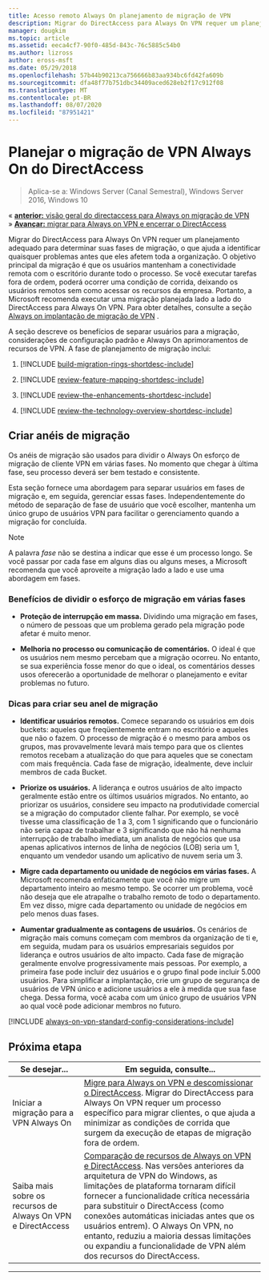 ```yaml
---
title: Acesso remoto Always On planejamento de migração de VPN
description: Migrar do DirectAccess para Always On VPN requer um planejamento adequado para determinar suas fases de migração, o que ajuda a identificar quaisquer problemas antes que eles afetem toda a organização.
manager: dougkim
ms.topic: article
ms.assetid: eeca4cf7-90f0-485d-843c-76c5885c54b0
ms.author: lizross
author: eross-msft
ms.date: 05/29/2018
ms.openlocfilehash: 57b44b90213ca756666b83aa934bc6fd42fa609b
ms.sourcegitcommit: dfa48f77b751dbc34409aced628eb2f17c912f08
ms.translationtype: MT
ms.contentlocale: pt-BR
ms.lasthandoff: 08/07/2020
ms.locfileid: "87951421"
---
```

# <a name="plan-the-directaccess-to-always-on-vpn-migration"></a>Planejar o migração de VPN Always On do DirectAccess

>Aplica-se a: Windows Server (Canal Semestral), Windows Server 2016, Windows 10

&#171; [ **anterior:** visão geral do directaccess para Always on migração de VPN](da-always-on-migration-overview.md)<br>
&#187; [ **Avançar:** migrar para Always on VPN e encerrar o DirectAccess](da-always-on-migration-deploy.md)


Migrar do DirectAccess para Always On VPN requer um planejamento adequado para determinar suas fases de migração, o que ajuda a identificar quaisquer problemas antes que eles afetem toda a organização. O objetivo principal da migração é que os usuários mantenham a conectividade remota com o escritório durante todo o processo. Se você executar tarefas fora de ordem, poderá ocorrer uma condição de corrida, deixando os usuários remotos sem como acessar os recursos da empresa. Portanto, a Microsoft recomenda executar uma migração planejada lado a lado do DirectAccess para Always On VPN. Para obter detalhes, consulte a seção [Always on implantação de migração de VPN](da-always-on-migration-deploy.md) .

A seção descreve os benefícios de separar usuários para a migração, considerações de configuração padrão e Always On aprimoramentos de recursos de VPN. A fase de planejamento de migração inclui:

1.  [!INCLUDE [build-migration-rings-shortdesc-include](../includes/build-migration-rings-shortdesc-include.md)]

2.  [!INCLUDE [review-feature-mapping-shortdesc-include](../includes/review-feature-mapping-shortdesc-include.md)]

3.  [!INCLUDE [review-the-enhancements-shortdesc-include](../includes/review-the-enhancements-shortdesc-include.md)]

4.  [!INCLUDE [review-the-technology-overview-shortdesc-include](../includes/review-the-technology-overview-shortdesc-include.md)]

## <a name="build-migration-rings"></a>Criar anéis de migração
Os anéis de migração são usados para dividir o Always On esforço de migração de cliente VPN em várias fases. No momento que chegar à última fase, seu processo deverá ser bem testado e consistente.

Esta seção fornece uma abordagem para separar usuários em fases de migração e, em seguida, gerenciar essas fases. Independentemente do método de separação de fase de usuário que você escolher, mantenha um único grupo de usuários VPN para facilitar o gerenciamento quando a migração for concluída.

>[!NOTE]
>A palavra _fase_ não se destina a indicar que esse é um processo longo. Se você passar por cada fase em alguns dias ou alguns meses, a Microsoft recomenda que você aproveite a migração lado a lado e use uma abordagem em fases.

### <a name="benefits-of-dividing-the-migration-effort-into-multiple-phases"></a>Benefícios de dividir o esforço de migração em várias fases

-   **Proteção de interrupção em massa.** Dividindo uma migração em fases, o número de pessoas que um problema gerado pela migração pode afetar é muito menor.

-   **Melhoria no processo ou comunicação de comentários.** O ideal é que os usuários nem mesmo percebam que a migração ocorreu. No entanto, se sua experiência fosse menor do que o ideal, os comentários desses usos oferecerão a oportunidade de melhorar o planejamento e evitar problemas no futuro.

### <a name="tips-for-building-your-migration-ring"></a>Dicas para criar seu anel de migração

-   **Identificar usuários remotos.** Comece separando os usuários em dois buckets: aqueles que freqüentemente entram no escritório e aqueles que não o fazem. O processo de migração é o mesmo para ambos os grupos, mas provavelmente levará mais tempo para que os clientes remotos recebam a atualização do que para aqueles que se conectam com mais frequência. Cada fase de migração, idealmente, deve incluir membros de cada Bucket.

-  **Priorize os usuários.** A liderança e outros usuários de alto impacto geralmente estão entre os últimos usuários migrados. No entanto, ao priorizar os usuários, considere seu impacto na produtividade comercial se a migração do computador cliente falhar. Por exemplo, se você tivesse uma classificação de 1 a 3, com 1 significando que o funcionário não seria capaz de trabalhar e 3 significando que não há nenhuma interrupção de trabalho imediata, um analista de negócios que usa apenas aplicativos internos de linha de negócios (LOB) seria um 1, enquanto um vendedor usando um aplicativo de nuvem seria um 3.

-   **Migre cada departamento ou unidade de negócios em várias fases.** A Microsoft recomenda enfaticamente que você não migre um departamento inteiro ao mesmo tempo. Se ocorrer um problema, você não deseja que ele atrapalhe o trabalho remoto de todo o departamento. Em vez disso, migre cada departamento ou unidade de negócios em pelo menos duas fases.

-   **Aumentar gradualmente as contagens de usuários.** Os cenários de migração mais comuns começam com membros da organização de ti e, em seguida, mudam para os usuários empresariais seguidos por liderança e outros usuários de alto impacto. Cada fase de migração geralmente envolve progressivamente mais pessoas. Por exemplo, a primeira fase pode incluir dez usuários e o grupo final pode incluir 5.000 usuários. Para simplificar a implantação, crie um grupo de segurança de usuários de VPN único e adicione usuários a ele à medida que sua fase chega. Dessa forma, você acaba com um único grupo de usuários VPN ao qual você pode adicionar membros no futuro.

[!INCLUDE [always-on-vpn-standard-config-considerations-include](../includes/always-on-vpn-standard-config-considerations-include.md)]


## <a name="next-step"></a>Próxima etapa

|Se desejar...  |Em seguida, consulte...  |
|---------|---------|
|Iniciar a migração para a VPN Always On     |[Migre para Always on VPN e descomissionar o DirectAccess](da-always-on-migration-deploy.md). Migrar do DirectAccess para Always On VPN requer um processo específico para migrar clientes, o que ajuda a minimizar as condições de corrida que surgem da execução de etapas de migração fora de ordem.         |
|Saiba mais sobre os recursos de Always On VPN e DirectAccess    |[Comparação de recursos de Always on VPN e DirectAccess](../vpn/vpn-map-da.md). Nas versões anteriores da arquitetura de VPN do Windows, as limitações de plataforma tornaram difícil fornecer a funcionalidade crítica necessária para substituir o DirectAccess (como conexões automáticas iniciadas antes que os usuários entrem). O Always On VPN, no entanto, reduziu a maioria dessas limitações ou expandiu a funcionalidade de VPN além dos recursos do DirectAccess.         |



---